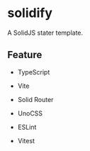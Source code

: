 # solidify

A SolidJS stater template.

## Feature

- TypeScript

- Vite

- Solid Router

- UnoCSS

- ESLint

- Vitest
